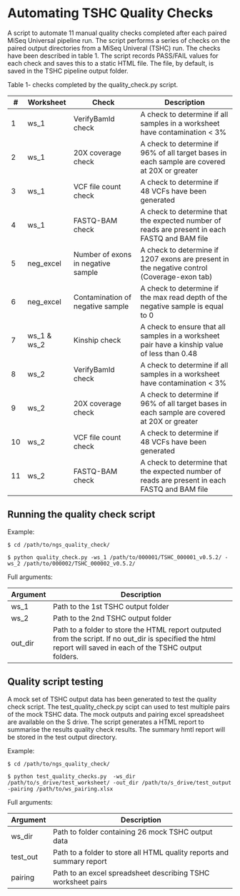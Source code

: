 # Automating TSHC Quality Checks

A script to automate 11 manual quality checks completed after each paired MiSeq Universal pipeline run. The script performs a series of checks on the paired output directories from a MiSeq Univeral (TSHC) run. The checks have been described in table 1. The script records PASS/FAIL values for each check and saves this to a static HTML file. The file, by default, is saved in the TSHC pipeline output folder.

Table 1- checks completed by the quality_check.py script.
 
|\#  | Worksheet | Check                              | Description                                                                                   |
|----|-----------|------------------------------------|-----------------------------------------------------------------------------------------------|
| 1  | ws_1      | VerifyBamId check                  | A check to determine if all samples in a worksheet have contamination < 3%                    |
| 2  | ws_1      | 20X coverage check                 | A check to determine if 96% of all target bases in each sample are covered at 20X or greater  |
| 3  | ws_1      | VCF file count check               | A check to determine if 48 VCFs have been generated                                           |
| 4  | ws_1      | FASTQ-BAM check                    | A check to determine that the expected number of reads are present in each FASTQ and BAM file |
| 5  | neg_excel | Number of exons in negative sample | A check to determine if 1207 exons are present in the negative control (Coverage-exon tab)    |
| 6  | neg_excel | Contamination of negative sample   | A check to determine if the max read depth of the negative sample is equal to 0               |
| 7  | ws_1 & ws_2      | Kinship check                      | A check to ensure that all samples in a worksheet pair have a kinship value of less than 0.48|
| 8  | ws_2      | VerifyBamId check                  | A check to determine if all samples in a worksheet have contamination < 3%                    |
| 9  | ws_2      | 20X coverage check                 | A check to determine if 96% of all target bases in each sample are covered at 20X or greater  |
| 10 | ws_2      | VCF file count check               | A check to determine if 48 VCFs have been generated                                           |
| 11 | ws_2      | FASTQ-BAM check                    | A check to determine that the expected number of reads are present in each FASTQ and BAM file |



## Running the quality check script


Example:

```
$ cd /path/to/ngs_quality_check/

$ python quality_check.py -ws_1 /path/to/000001/TSHC_000001_v0.5.2/ -ws_2 /path/to/000002/TSHC_000002_v0.5.2/

```

Full arguments:


| Argument    | Description                                                      |
|-------------|------------------------------------------------------------------|
| ws_1 	      | Path to the 1st TSHC output folder  						     |
| ws_2        | Path to the 2nd TSHC output folder 							     |
| out_dir     | Path to a folder to store the HTML report outputed from the script. If no out_dir is specified the html report will saved in each of the TSHC output folders.|


## Quality script testing

A mock set of TSHC output data has been generated to test the quality check script. The test_quality_check.py scipt can used to test multiple pairs of the mock TSHC data. The mock outputs and pairing excel spreadsheet are available on the S drive. The script generates a HTML report to summarise the results quality check results. The summary hmtl report will be stored in the test output directory.

Example:

```
$ cd /path/to/ngs_quality_check/

$ python test_quality_checks.py  -ws_dir /path/to/s_drive/test_worksheet/ -out_dir /path/to/s_drive/test_output -pairing /path/to/ws_pairing.xlsx

```

Full arguments:


| Argument    | Description                                                      	 |
|-------------|----------------------------------------------------------------------|
| ws_dir 	  | Path to folder containing 26 mock TSHC output data 					 |
| test_out    | Path to a folder to store all HTML quality reports and summary report|
| pairing     | Path to an excel spreadsheet describing TSHC worksheet pairs		 |
